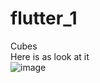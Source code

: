 # flutter_1

Cubes <br>
Here is as look at it <br>
![image](https://user-images.githubusercontent.com/100613979/218118796-6c637a10-bc79-42db-9a88-97e647392d7f.png)
